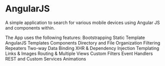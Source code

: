# AngularJS
A simple application to search for various mobile devices using Angular JS and components within. 

The App uses the following features:
  Bootstrapping
  Static Template
  AngularJS Templates
  Components
  Directory and File Organization
  Filtering Repeaters
  Two-way Data Binding
  XHR & Dependency Injection
  Templating Links & Images
  Routing & Multiple Views
  Custom Filters
  Event Handlers
  REST and Custom Services
  Animations     
